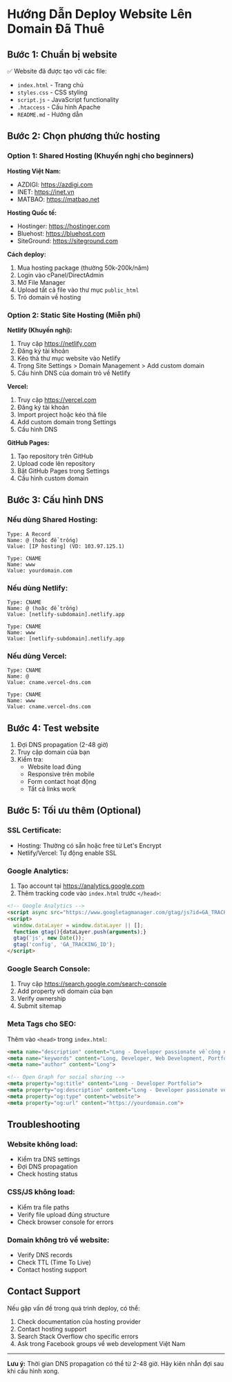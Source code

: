 # Hướng Dẫn Deploy Website Lên Domain Đã Thuê

## Bước 1: Chuẩn bị website

✅ Website đã được tạo với các file:
- `index.html` - Trang chủ
- `styles.css` - CSS styling  
- `script.js` - JavaScript functionality
- `.htaccess` - Cấu hình Apache
- `README.md` - Hướng dẫn

## Bước 2: Chọn phương thức hosting

### Option 1: Shared Hosting (Khuyến nghị cho beginners)

**Hosting Việt Nam:**
- AZDIGI: https://azdigi.com
- INET: https://inet.vn  
- MATBAO: https://matbao.net

**Hosting Quốc tế:**
- Hostinger: https://hostinger.com
- Bluehost: https://bluehost.com
- SiteGround: https://siteground.com

**Cách deploy:**
1. Mua hosting package (thường 50k-200k/năm)
2. Login vào cPanel/DirectAdmin
3. Mở File Manager
4. Upload tất cả file vào thư mục `public_html`
5. Trỏ domain về hosting

### Option 2: Static Site Hosting (Miễn phí)

**Netlify (Khuyến nghị):**
1. Truy cập https://netlify.com
2. Đăng ký tài khoản
3. Kéo thả thư mục website vào Netlify
4. Trong Site Settings > Domain Management > Add custom domain
5. Cấu hình DNS của domain trỏ về Netlify

**Vercel:**
1. Truy cập https://vercel.com
2. Đăng ký tài khoản
3. Import project hoặc kéo thả file
4. Add custom domain trong Settings
5. Cấu hình DNS

**GitHub Pages:**
1. Tạo repository trên GitHub
2. Upload code lên repository
3. Bật GitHub Pages trong Settings
4. Cấu hình custom domain

## Bước 3: Cấu hình DNS

### Nếu dùng Shared Hosting:
```
Type: A Record
Name: @ (hoặc để trống)
Value: [IP hosting] (VD: 103.97.125.1)

Type: CNAME  
Name: www
Value: yourdomain.com
```

### Nếu dùng Netlify:
```
Type: CNAME
Name: @ (hoặc để trống)  
Value: [netlify-subdomain].netlify.app

Type: CNAME
Name: www
Value: [netlify-subdomain].netlify.app  
```

### Nếu dùng Vercel:
```
Type: CNAME
Name: @
Value: cname.vercel-dns.com

Type: CNAME  
Name: www
Value: cname.vercel-dns.com
```

## Bước 4: Test website

1. Đợi DNS propagation (2-48 giờ)
2. Truy cập domain của bạn
3. Kiểm tra:
   - Website load đúng
   - Responsive trên mobile
   - Form contact hoạt động
   - Tất cả links work

## Bước 5: Tối ưu thêm (Optional)

### SSL Certificate:
- Hosting: Thường có sẵn hoặc free từ Let's Encrypt
- Netlify/Vercel: Tự động enable SSL

### Google Analytics:
1. Tạo account tại https://analytics.google.com
2. Thêm tracking code vào `index.html` trước `</head>`:
```html
<!-- Google Analytics -->
<script async src="https://www.googletagmanager.com/gtag/js?id=GA_TRACKING_ID"></script>
<script>
  window.dataLayer = window.dataLayer || [];
  function gtag(){dataLayer.push(arguments);}
  gtag('js', new Date());
  gtag('config', 'GA_TRACKING_ID');
</script>
```

### Google Search Console:
1. Truy cập https://search.google.com/search-console
2. Add property với domain của bạn
3. Verify ownership
4. Submit sitemap

### Meta Tags cho SEO:
Thêm vào `<head>` trong `index.html`:
```html
<meta name="description" content="Long - Developer passionate về công nghệ">
<meta name="keywords" content="Long, Developer, Web Development, Portfolio">
<meta name="author" content="Long">

<!-- Open Graph for social sharing -->
<meta property="og:title" content="Long - Developer Portfolio">
<meta property="og:description" content="Long - Developer passionate về công nghệ">
<meta property="og:type" content="website">
<meta property="og:url" content="https://yourdomain.com">
```

## Troubleshooting

### Website không load:
- Kiểm tra DNS settings
- Đợi DNS propagation
- Check hosting status

### CSS/JS không load:
- Kiểm tra file paths
- Verify file upload đúng structure
- Check browser console for errors

### Domain không trỏ về website:
- Verify DNS records
- Check TTL (Time To Live)
- Contact hosting support

## Contact Support

Nếu gặp vấn đề trong quá trình deploy, có thể:
1. Check documentation của hosting provider
2. Contact hosting support
3. Search Stack Overflow cho specific errors
4. Ask trong Facebook groups về web development Việt Nam

---

**Lưu ý:** Thời gian DNS propagation có thể từ 2-48 giờ. Hãy kiên nhẫn đợi sau khi cấu hình xong.
